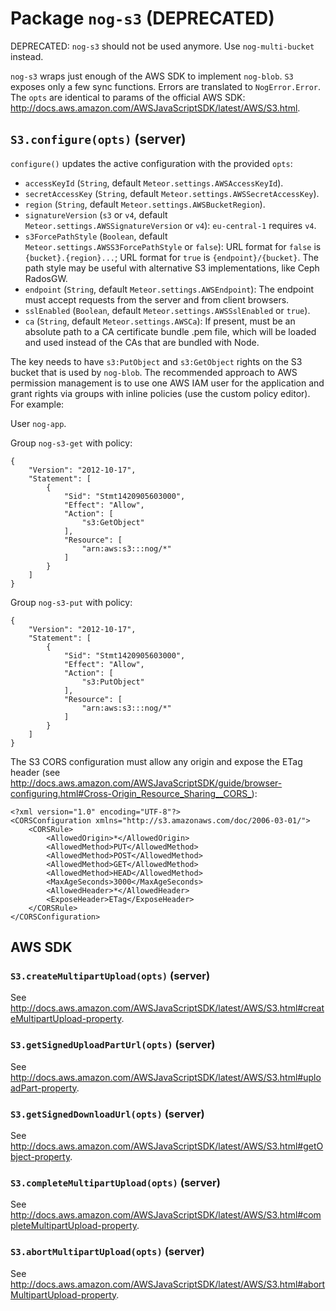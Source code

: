 # Package `nog-s3` (DEPRECATED)

DEPRECATED: `nog-s3` should not be used anymore.  Use `nog-multi-bucket`
instead.

`nog-s3` wraps just enough of the AWS SDK to implement `nog-blob`.  `S3` exposes
only a few sync functions.  Errors are translated to `NogError.Error`.  The
`opts` are identical to params of the official AWS SDK:
<http://docs.aws.amazon.com/AWSJavaScriptSDK/latest/AWS/S3.html>.

## `S3.configure(opts)` (server)

`configure()` updates the active configuration with the provided `opts`:

 - `accessKeyId` (`String`, default `Meteor.settings.AWSAccessKeyId`).
 - `secretAccessKey` (`String`, default `Meteor.settings.AWSSecretAccessKey`).
 - `region` (`String`, default `Meteor.settings.AWSBucketRegion`).
 - `signatureVersion` (`s3` or `v4`, default
   `Meteor.settings.AWSSignatureVersion` or `v4`): `eu-central-1` requires
   `v4`.
 - `s3ForcePathStyle` (`Boolean`, default
   `Meteor.settings.AWSS3ForcePathStyle` or `false`): URL format for `false` is
   `{bucket}.{region}...`; URL format for `true` is `{endpoint}/{bucket}`.  The
   path style may be useful with alternative S3 implementations, like Ceph
   RadosGW.
 - `endpoint` (`String`, default `Meteor.settings.AWSEndpoint`): The endpoint
   must accept requests from the server and from client browsers.
 - `sslEnabled` (`Boolean`, default `Meteor.settings.AWSSslEnabled` or `true`).
 - `ca` (`String`, default `Meteor.settings.AWSCa`): If present, must be an
   absolute path to a CA certificate bundle .pem file, which will be loaded and
   used instead of the CAs that are bundled with Node.

The key needs to have `s3:PutObject` and `s3:GetObject` rights on the S3 bucket
that is used by `nog-blob`.  The recommended approach to AWS permission
management is to use one AWS IAM user for the application and grant rights via
groups with inline policies (use the custom policy editor).  For example:

User `nog-app`.

Group `nog-s3-get` with policy:

    {
        "Version": "2012-10-17",
        "Statement": [
            {
                "Sid": "Stmt1420905603000",
                "Effect": "Allow",
                "Action": [
                    "s3:GetObject"
                ],
                "Resource": [
                    "arn:aws:s3:::nog/*"
                ]
            }
        ]
    }

Group `nog-s3-put` with policy:

    {
        "Version": "2012-10-17",
        "Statement": [
            {
                "Sid": "Stmt1420905603000",
                "Effect": "Allow",
                "Action": [
                    "s3:PutObject"
                ],
                "Resource": [
                    "arn:aws:s3:::nog/*"
                ]
            }
        ]
    }

The S3 CORS configuration must allow any origin and expose the ETag header (see
<http://docs.aws.amazon.com/AWSJavaScriptSDK/guide/browser-configuring.html#Cross-Origin_Resource_Sharing__CORS_>):

    <?xml version="1.0" encoding="UTF-8"?>
    <CORSConfiguration xmlns="http://s3.amazonaws.com/doc/2006-03-01/">
        <CORSRule>
            <AllowedOrigin>*</AllowedOrigin>
            <AllowedMethod>PUT</AllowedMethod>
            <AllowedMethod>POST</AllowedMethod>
            <AllowedMethod>GET</AllowedMethod>
            <AllowedMethod>HEAD</AllowedMethod>
            <MaxAgeSeconds>3000</MaxAgeSeconds>
            <AllowedHeader>*</AllowedHeader>
            <ExposeHeader>ETag</ExposeHeader>
        </CORSRule>
    </CORSConfiguration>

## AWS SDK

### `S3.createMultipartUpload(opts)` (server)

See
<http://docs.aws.amazon.com/AWSJavaScriptSDK/latest/AWS/S3.html#createMultipartUpload-property>.

### `S3.getSignedUploadPartUrl(opts)` (server)

See
<http://docs.aws.amazon.com/AWSJavaScriptSDK/latest/AWS/S3.html#uploadPart-property>.

### `S3.getSignedDownloadUrl(opts)` (server)

See
<http://docs.aws.amazon.com/AWSJavaScriptSDK/latest/AWS/S3.html#getObject-property>.

### `S3.completeMultipartUpload(opts)` (server)

See
<http://docs.aws.amazon.com/AWSJavaScriptSDK/latest/AWS/S3.html#completeMultipartUpload-property>.

### `S3.abortMultipartUpload(opts)` (server)

See
<http://docs.aws.amazon.com/AWSJavaScriptSDK/latest/AWS/S3.html#abortMultipartUpload-property>.

